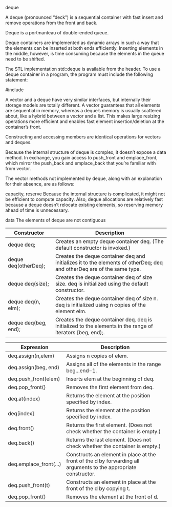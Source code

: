 deque

A deque (pronounced “deck”) is a sequential container with fast insert and
remove operations from the front and back.

Deque is a portmanteau of double-ended queue.

Deque containers are implemented as dynamic arrays in such a way that the elements can be inserted at both ends efficiently. Inserting elements in the middle, however, is time consuming because the elements in the queue need to be shifted.

The STL implementation std::deque is available from the <deque> header. To use a deque container in a program, the program must include the following statement:

  #include <deque>

A vector and a deque have very similar interfaces, but internally their storage models are totally different. A vector guarantees that all elements are sequential in memory, whereas a deque’s memory is usually scattered
about, like a hybrid between a vector and a list. This makes large resizing
operations more efficient and enables fast element insertion/deletion at the
container’s front.

Constructing and accessing members are identical operations for vectors and deques.

Because the internal structure of deque is complex, it doesn’t expose a data method. In exchange, you gain access to push_front and emplace_front,
which mirror the push_back and emplace_back that you’re familiar with from
vector.

The vector methods not implemented by deque, along with an explanation
for their absence, are as follows:

capacity, reserve
  Because the internal structure is complicated, it might not be efficient to compute capacity. Also, deque allocations are relatively fast because a deque doesn’t relocate existing elements, so reserving memory ahead of time is unnecessary.

data
  The elements of deque are not contiguous


| Constructor | Description |
|-------------|-------------|
| deque<elementType> deq; | Creates an empty deque container deq. (The default constructor is invoked.) |
| deque<elementType> deq(otherDeq); | Creates the deque container deq and initializes it to the elements of otherDeq; deq and otherDeq are of the same type. |
| deque<elementType> deq(size); | Creates the deque container deq of size size. deq is initialized using the default constructor. |
| deque<elementType> deq(n, elm); | Creates the deque container deq of size n. deq is initialized using n copies of the element elm. |
| deque<elementType> deq(beg, end); | Creates the deque container deq. deq is initialized to the elements in the range of iterators [beg, end);. |

| Expression  | Description |
|-------------|-------------|
| deq.assign(n,elem) | Assigns n copies of elem. |
| deq.assign(beg, end) | Assigns all of the elements in the range beg...end−1. |
| deq.push_front(elem) | Inserts elem at the beginning of deq. |
|deq.pop_front() | Removes the first element from deq. |
| deq.at(index)  | Returns the element at the position specified by index. |
| deq[index] | Returns the element at the position specified by index. |
| deq.front() | Returns the first element. (Does not check whether the container is empty.) |
| deq.back() | Returns the last element. (Does not check whether the container is empty.) |
| deq.emplace_front(...) | Constructs an element in place at the front of the d by forwarding all arguments to the appropriate constructor. |
| deq.push_front(t) | Constructs an element in place at the front of the d by copying t. |
| deq.pop_front() | Removes the element at the front of d. |
